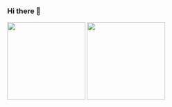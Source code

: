 ### Hi there 👋

<!--
**JMateusBarbosa/JMateusBarbosa** is a ✨ _special_ ✨ repository because its `README.md` (this file) appears on your GitHub profile.

Here are some ideas to get you started:

- currently a computer science student
- studying to become a proficinal pentest
- intermediate domain in logic
- basic domain in: 
- java
- python
- C/C++
- Mysql
-->

 <img height="180em" src="https://github-readme-stats.vercel.app/api?username=JMateusBarbosa&show_icons=true&theme=tokyonight"/>
 <img height="180em" src="https://github-readme-stats.vercel.app/api/top-langs/?username=JMateusBarbosa&layout=compact&theme=tokyonight"/>

